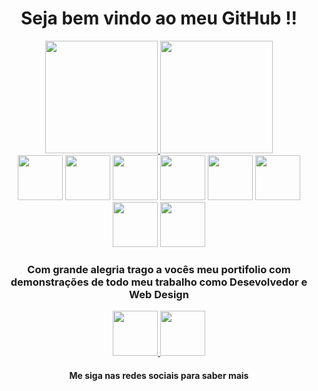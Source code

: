 <head> 
<link rel="stylesheet" href="https://cdn.jsdelivr.net/gh/devicons/devicon@v2.14.0/devicon.min.css">
</head>   
 
 <i class="devicon-html5-plain-wordmark colored"></i>
<div align="center">
    <h1> Seja bem vindo ao meu GitHub !!</h1>
</div>

<div class="container">
    <div align="center">  
        <a href="http://www.vitorcostatec.com.br/">
            <img height="180em" src="https://github-readme-stats.vercel.app/api?username=vitorcostati&show_icons=true&theme=merko&include_all_commits=true&count_private=true"/>
            <img height="180em" src="https://github-readme-stats.vercel.app/api/top-langs/?username=vitorcostati&layout=compact&langs_count=7&theme=merko"/>
        </a>
    </div>
</div>
 
<div align="center">
      <img height="72" src="https://cdn.jsdelivr.net/gh/devicons/devicon/icons/html5/html5-original-wordmark.svg" />
      <img height="72" src="https://cdn.jsdelivr.net/gh/devicons/devicon/icons/css3/css3-original-wordmark.svg" /> 
      <img height="72" src="https://cdn.jsdelivr.net/gh/devicons/devicon/icons/javascript/javascript-original.svg" /> 
      <img height="72" src="https://cdn.jsdelivr.net/gh/devicons/devicon/icons/laravel/laravel-plain-wordmark.svg" />
      <img height="72" src="https://cdn.jsdelivr.net/gh/devicons/devicon/icons/react/react-original-wordmark.svg" />
      <img height="72" src="https://cdn.jsdelivr.net/gh/devicons/devicon/icons/django/django-original.svg" />
      <img height="72" src="https://cdn.jsdelivr.net/gh/devicons/devicon/icons/vuejs/vuejs-original.svg" />
      <img height="72"src="https://cdn.jsdelivr.net/gh/devicons/devicon/icons/angularjs/angularjs-original.svg" />
</div>

<div align="center">    
        <h3>Com grande alegria trago a vocês meu portifolio com demonstrações de todo meu trabalho como Desevolvedor e Web Design</h3>    
        <a href="https://www.facebook.com/VitorCostaTI"> <img height="72" src="https://cdn.jsdelivr.net/gh/devicons/devicon/icons/facebook/facebook-original.svg" /> </a>
       <a href="https://www.linkedin.com/in/vitor-costa-10566b22a/">   <img height="72" src="https://cdn.jsdelivr.net/gh/devicons/devicon/icons/linkedin/linkedin-original.svg" /> </a>
       <h4>  Me siga nas redes sociais para saber mais </h4>       
 </div>

